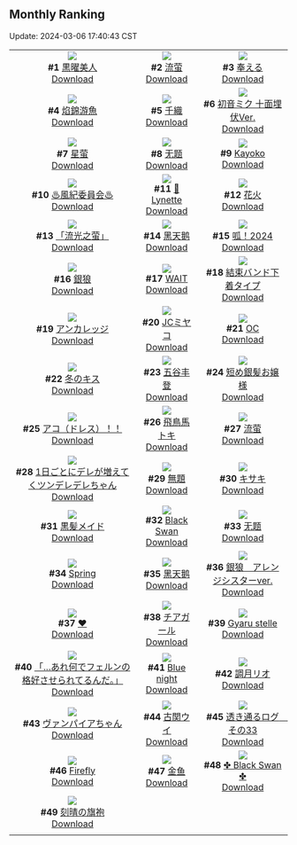 ## Monthly Ranking
Update: 2024-03-06 17:40:43 CST

|      |      |      |
| :----: | :----: | :----: |
| ![](https://i.pixiv.re/c/240x480/img-master/img/2024/02/07/01/14/46/115826259_p0_master1200.jpg)<br>**#1** [黒曜美人](https://www.pixiv.net/artworks/115826259)<br>[Download](https://i.pixiv.re/img-original/img/2024/02/07/01/14/46/115826259_p0.jpg) | ![](https://i.pixiv.re/c/240x480/img-master/img/2024/02/07/13/39/01/115837916_p0_master1200.jpg)<br>**#2** [流萤](https://www.pixiv.net/artworks/115837916)<br>[Download](https://i.pixiv.re/img-original/img/2024/02/07/13/39/01/115837916_p0.jpg) | ![](https://i.pixiv.re/c/240x480/img-master/img/2024/02/06/01/00/10/115801713_p0_master1200.jpg)<br>**#3** [奉える](https://www.pixiv.net/artworks/115801713)<br>[Download](https://i.pixiv.re/img-original/img/2024/02/06/01/00/10/115801713_p0.png) |
| ![](https://i.pixiv.re/c/240x480/img-master/img/2024/02/07/17/40/08/115841617_p0_master1200.jpg)<br>**#4** [焰錦游魚](https://www.pixiv.net/artworks/115841617)<br>[Download](https://i.pixiv.re/img-original/img/2024/02/07/17/40/08/115841617_p0.png) | ![](https://i.pixiv.re/c/240x480/img-master/img/2024/02/07/00/00/37/115826319_p0_master1200.jpg)<br>**#5** [千織](https://www.pixiv.net/artworks/115826319)<br>[Download](https://i.pixiv.re/img-original/img/2024/02/07/00/00/37/115826319_p0.jpg) | ![](https://i.pixiv.re/c/240x480/img-master/img/2024/02/07/12/04/37/115836561_p0_master1200.jpg)<br>**#6** [初音ミク 十面埋伏Ver.](https://www.pixiv.net/artworks/115836561)<br>[Download](https://i.pixiv.re/img-original/img/2024/02/07/12/04/37/115836561_p0.jpg) |
| ![](https://i.pixiv.re/c/240x480/img-master/img/2024/02/06/23/57/56/115826130_p0_master1200.jpg)<br>**#7** [星萤](https://www.pixiv.net/artworks/115826130)<br>[Download](https://i.pixiv.re/img-original/img/2024/02/06/23/57/56/115826130_p0.jpg) | ![](https://i.pixiv.re/c/240x480/img-master/img/2024/02/07/10/23/17/115835058_p0_master1200.jpg)<br>**#8** [无题](https://www.pixiv.net/artworks/115835058)<br>[Download](https://i.pixiv.re/img-original/img/2024/02/07/10/23/17/115835058_p0.png) | ![](https://i.pixiv.re/c/240x480/img-master/img/2024/02/07/00/00/20/115826270_p0_master1200.jpg)<br>**#9** [Kayoko](https://www.pixiv.net/artworks/115826270)<br>[Download](https://i.pixiv.re/img-original/img/2024/02/07/00/00/20/115826270_p0.jpg) |
| ![](https://i.pixiv.re/c/240x480/img-master/img/2024/02/07/00/02/08/115826485_p0_master1200.jpg)<br>**#10** [♨風紀委員会♨](https://www.pixiv.net/artworks/115826485)<br>[Download](https://i.pixiv.re/img-original/img/2024/02/07/00/02/08/115826485_p0.jpg) | ![](https://i.pixiv.re/c/240x480/img-master/img/2024/02/07/00/07/08/115826688_p0_master1200.jpg)<br>**#11** [🤍Lynette](https://www.pixiv.net/artworks/115826688)<br>[Download](https://i.pixiv.re/img-original/img/2024/02/07/00/07/08/115826688_p0.png) | ![](https://i.pixiv.re/c/240x480/img-master/img/2024/02/07/00/05/37/115826651_p0_master1200.jpg)<br>**#12** [花火](https://www.pixiv.net/artworks/115826651)<br>[Download](https://i.pixiv.re/img-original/img/2024/02/07/00/05/37/115826651_p0.jpg) |
| ![](https://i.pixiv.re/c/240x480/img-master/img/2024/02/08/13/21/47/115864464_p0_master1200.jpg)<br>**#13** [「流光之萤」](https://www.pixiv.net/artworks/115864464)<br>[Download](https://i.pixiv.re/img-original/img/2024/02/08/13/21/47/115864464_p0.jpg) | ![](https://i.pixiv.re/c/240x480/img-master/img/2024/02/06/13/44/06/115811798_p0_master1200.jpg)<br>**#14** [黑天鹅](https://www.pixiv.net/artworks/115811798)<br>[Download](https://i.pixiv.re/img-original/img/2024/02/06/13/44/06/115811798_p0.jpg) | ![](https://i.pixiv.re/c/240x480/img-master/img/2024/02/05/17/11/03/115787805_p0_master1200.jpg)<br>**#15** [呱！2024](https://www.pixiv.net/artworks/115787805)<br>[Download](https://i.pixiv.re/img-original/img/2024/02/05/17/11/03/115787805_p0.jpg) |
| ![](https://i.pixiv.re/c/240x480/img-master/img/2024/02/07/12/14/22/115836698_p0_master1200.jpg)<br>**#16** [銀狼](https://www.pixiv.net/artworks/115836698)<br>[Download](https://i.pixiv.re/img-original/img/2024/02/07/12/14/22/115836698_p0.jpg) | ![](https://i.pixiv.re/c/240x480/img-master/img/2024/02/08/02/00/00/115855899_p0_master1200.jpg)<br>**#17** [WAIT](https://www.pixiv.net/artworks/115855899)<br>[Download](https://i.pixiv.re/img-original/img/2024/02/08/02/00/00/115855899_p0.png) | ![](https://i.pixiv.re/c/240x480/img-master/img/2024/02/06/12/53/19/115811146_p0_master1200.jpg)<br>**#18** [結束バンド下着タイプ](https://www.pixiv.net/artworks/115811146)<br>[Download](https://i.pixiv.re/img-original/img/2024/02/06/12/53/19/115811146_p0.png) |
| ![](https://i.pixiv.re/c/240x480/img-master/img/2024/02/07/22/00/06/115848694_p0_master1200.jpg)<br>**#19** [アンカレッジ](https://www.pixiv.net/artworks/115848694)<br>[Download](https://i.pixiv.re/img-original/img/2024/02/07/22/00/06/115848694_p0.jpg) | ![](https://i.pixiv.re/c/240x480/img-master/img/2024/02/07/00/11/37/115826831_p0_master1200.jpg)<br>**#20** [JCミヤコ](https://www.pixiv.net/artworks/115826831)<br>[Download](https://i.pixiv.re/img-original/img/2024/02/07/00/11/37/115826831_p0.png) | ![](https://i.pixiv.re/c/240x480/img-master/img/2024/02/07/00/00/35/115826314_p0_master1200.jpg)<br>**#21** [OC](https://www.pixiv.net/artworks/115826314)<br>[Download](https://i.pixiv.re/img-original/img/2024/02/07/00/00/35/115826314_p0.png) |
| ![](https://i.pixiv.re/c/240x480/img-master/img/2024/02/06/00/30/03/115800887_p0_master1200.jpg)<br>**#22** [冬のキス](https://www.pixiv.net/artworks/115800887)<br>[Download](https://i.pixiv.re/img-original/img/2024/02/06/00/30/03/115800887_p0.jpg) | ![](https://i.pixiv.re/c/240x480/img-master/img/2024/02/07/13/27/50/115837016_p0_master1200.jpg)<br>**#23** [五谷丰登](https://www.pixiv.net/artworks/115837016)<br>[Download](https://i.pixiv.re/img-original/img/2024/02/07/13/27/50/115837016_p0.jpg) | ![](https://i.pixiv.re/c/240x480/img-master/img/2024/02/07/10/46/50/115835326_p0_master1200.jpg)<br>**#24** [短め銀髪お嬢様](https://www.pixiv.net/artworks/115835326)<br>[Download](https://i.pixiv.re/img-original/img/2024/02/07/10/46/50/115835326_p0.jpg) |
| ![](https://i.pixiv.re/c/240x480/img-master/img/2024/02/07/12/02/44/115836533_p0_master1200.jpg)<br>**#25** [アコ（ドレス）！！](https://www.pixiv.net/artworks/115836533)<br>[Download](https://i.pixiv.re/img-original/img/2024/02/07/12/02/44/115836533_p0.png) | ![](https://i.pixiv.re/c/240x480/img-master/img/2024/02/08/00/00/55/115852716_p0_master1200.jpg)<br>**#26** [飛鳥馬トキ](https://www.pixiv.net/artworks/115852716)<br>[Download](https://i.pixiv.re/img-original/img/2024/02/08/00/00/55/115852716_p0.jpg) | ![](https://i.pixiv.re/c/240x480/img-master/img/2024/02/08/01/12/51/115854927_p0_master1200.jpg)<br>**#27** [流萤](https://www.pixiv.net/artworks/115854927)<br>[Download](https://i.pixiv.re/img-original/img/2024/02/08/01/12/51/115854927_p0.jpg) |
| ![](https://i.pixiv.re/c/240x480/img-master/img/2024/02/07/00/01/17/115826411_p0_master1200.jpg)<br>**#28** [1日ごとにデレが増えてくツンデレデレちゃん](https://www.pixiv.net/artworks/115826411)<br>[Download](https://i.pixiv.re/img-original/img/2024/02/07/00/01/17/115826411_p0.png) | ![](https://i.pixiv.re/c/240x480/img-master/img/2024/02/07/11/24/50/115835892_p0_master1200.jpg)<br>**#29** [無題](https://www.pixiv.net/artworks/115835892)<br>[Download](https://i.pixiv.re/img-original/img/2024/02/07/11/24/50/115835892_p0.jpg) | ![](https://i.pixiv.re/c/240x480/img-master/img/2024/02/06/01/11/25/115802002_p0_master1200.jpg)<br>**#30** [キサキ](https://www.pixiv.net/artworks/115802002)<br>[Download](https://i.pixiv.re/img-original/img/2024/02/06/01/11/25/115802002_p0.png) |
| ![](https://i.pixiv.re/c/240x480/img-master/img/2024/02/07/20/08/12/115845379_p0_master1200.jpg)<br>**#31** [黒髪メイド](https://www.pixiv.net/artworks/115845379)<br>[Download](https://i.pixiv.re/img-original/img/2024/02/07/20/08/12/115845379_p0.jpg) | ![](https://i.pixiv.re/c/240x480/img-master/img/2024/02/06/01/10/44/115801990_p0_master1200.jpg)<br>**#32** [Black Swan](https://www.pixiv.net/artworks/115801990)<br>[Download](https://i.pixiv.re/img-original/img/2024/02/06/01/10/44/115801990_p0.jpg) | ![](https://i.pixiv.re/c/240x480/img-master/img/2024/02/08/12/00/58/115863152_p0_master1200.jpg)<br>**#33** [无题](https://www.pixiv.net/artworks/115863152)<br>[Download](https://i.pixiv.re/img-original/img/2024/02/08/12/00/58/115863152_p0.png) |
| ![](https://i.pixiv.re/c/240x480/img-master/img/2024/02/08/03/29/43/115855194_p0_master1200.jpg)<br>**#34** [Spring](https://www.pixiv.net/artworks/115855194)<br>[Download](https://i.pixiv.re/img-original/img/2024/02/08/03/29/43/115855194_p0.png) | ![](https://i.pixiv.re/c/240x480/img-master/img/2024/02/07/15/01/48/115839107_p0_master1200.jpg)<br>**#35** [黑天鹅](https://www.pixiv.net/artworks/115839107)<br>[Download](https://i.pixiv.re/img-original/img/2024/02/07/15/01/48/115839107_p0.jpg) | ![](https://i.pixiv.re/c/240x480/img-master/img/2024/02/06/00/00/46/115799768_p0_master1200.jpg)<br>**#36** [銀狼　アレンジシスターver.](https://www.pixiv.net/artworks/115799768)<br>[Download](https://i.pixiv.re/img-original/img/2024/02/06/00/00/46/115799768_p0.jpg) |
| ![](https://i.pixiv.re/c/240x480/img-master/img/2024/02/07/00/00/58/115826379_p0_master1200.jpg)<br>**#37** [❤](https://www.pixiv.net/artworks/115826379)<br>[Download](https://i.pixiv.re/img-original/img/2024/02/07/00/00/58/115826379_p0.jpg) | ![](https://i.pixiv.re/c/240x480/img-master/img/2024/02/08/15/02/43/115865927_p0_master1200.jpg)<br>**#38** [チアガール](https://www.pixiv.net/artworks/115865927)<br>[Download](https://i.pixiv.re/img-original/img/2024/02/08/15/02/43/115865927_p0.png) | ![](https://i.pixiv.re/c/240x480/img-master/img/2024/02/07/15/05/15/115839152_p0_master1200.jpg)<br>**#39** [Gyaru stelle](https://www.pixiv.net/artworks/115839152)<br>[Download](https://i.pixiv.re/img-original/img/2024/02/07/15/05/15/115839152_p0.jpg) |
| ![](https://i.pixiv.re/c/240x480/img-master/img/2024/02/05/00/02/09/115772185_p0_master1200.jpg)<br>**#40** [「…あれ何でフェルンの格好させられてるんだ。」](https://www.pixiv.net/artworks/115772185)<br>[Download](https://i.pixiv.re/img-original/img/2024/02/05/00/02/09/115772185_p0.jpg) | ![](https://i.pixiv.re/c/240x480/img-master/img/2024/02/07/18/06/07/115842269_p0_master1200.jpg)<br>**#41** [Blue night](https://www.pixiv.net/artworks/115842269)<br>[Download](https://i.pixiv.re/img-original/img/2024/02/07/18/06/07/115842269_p0.jpg) | ![](https://i.pixiv.re/c/240x480/img-master/img/2024/02/08/00/00/23/115852634_p0_master1200.jpg)<br>**#42** [調月リオ](https://www.pixiv.net/artworks/115852634)<br>[Download](https://i.pixiv.re/img-original/img/2024/02/08/00/00/23/115852634_p0.jpg) |
| ![](https://i.pixiv.re/c/240x480/img-master/img/2024/02/05/00/00/44/115772026_p0_master1200.jpg)<br>**#43** [ヴァンパイアちゃん](https://www.pixiv.net/artworks/115772026)<br>[Download](https://i.pixiv.re/img-original/img/2024/02/05/00/00/44/115772026_p0.jpg) | ![](https://i.pixiv.re/c/240x480/img-master/img/2024/02/06/00/01/29/115799866_p0_master1200.jpg)<br>**#44** [古関ウイ](https://www.pixiv.net/artworks/115799866)<br>[Download](https://i.pixiv.re/img-original/img/2024/02/06/00/01/29/115799866_p0.jpg) | ![](https://i.pixiv.re/c/240x480/img-master/img/2024/02/07/04/53/26/115831300_p0_master1200.jpg)<br>**#45** [透き通るログ　その33](https://www.pixiv.net/artworks/115831300)<br>[Download](https://i.pixiv.re/img-original/img/2024/02/07/04/53/26/115831300_p0.jpg) |
| ![](https://i.pixiv.re/c/240x480/img-master/img/2024/02/08/22/46/02/115876989_p0_master1200.jpg)<br>**#46** [Firefly](https://www.pixiv.net/artworks/115876989)<br>[Download](https://i.pixiv.re/img-original/img/2024/02/08/22/46/02/115876989_p0.png) | ![](https://i.pixiv.re/c/240x480/img-master/img/2024/02/05/00/28/54/115773262_p0_master1200.jpg)<br>**#47** [金鱼](https://www.pixiv.net/artworks/115773262)<br>[Download](https://i.pixiv.re/img-original/img/2024/02/05/00/28/54/115773262_p0.jpg) | ![](https://i.pixiv.re/c/240x480/img-master/img/2024/02/07/15/54/13/115839833_p0_master1200.jpg)<br>**#48** [✤ Black Swan ✤](https://www.pixiv.net/artworks/115839833)<br>[Download](https://i.pixiv.re/img-original/img/2024/02/07/15/54/13/115839833_p0.jpg) |
| ![](https://i.pixiv.re/c/240x480/img-master/img/2024/02/05/18/08/08/115789187_p0_master1200.jpg)<br>**#49** [刻晴の旗袍](https://www.pixiv.net/artworks/115789187)<br>[Download](https://i.pixiv.re/img-original/img/2024/02/05/18/08/08/115789187_p0.png) |
|      |      |
